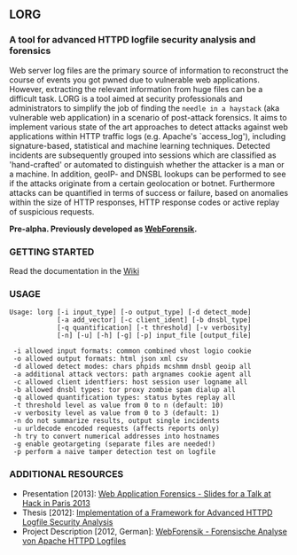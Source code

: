 ## LORG
### A tool for advanced HTTPD logfile security analysis and forensics

Web server log files are the primary source of information to reconstruct the course of events you got pwned due to vulnerable web applications. However, extracting the relevant information from huge files can be a difficult task. LORG is a tool aimed at security professionals and administrators to simplify the job of finding the `needle in a haystack` (aka vulnerable web application) in a scenario of post-attack forensics. It aims to implement various state of the art approaches to detect attacks against web applications within HTTP traffic logs (e.g. Apache's `access_log'), including signature-based, statistical and machine learning techniques. Detected incidents are subsequently grouped into sessions which are classified as 'hand-crafted' or automated to distinguish whether the attacker is a man or a machine. In addition, geoIP- and DNSBL lookups can be performed to see if the attacks originate from a certain geolocation or botnet. Furthermore attacks can be quantified in terms of success or failure, based on anomalies within the size of HTTP responses, HTTP response codes or active replay of suspicious requests.

**Pre-alpha. Previously developed as [WebForensik](http://sourceforge.net/projects/webforensik/).**

### GETTING STARTED

Read the documentation in the [Wiki](https://github.com/jensvoid/lorg/wiki/)

### USAGE
```
Usage: lorg [-i input_type] [-o output_type] [-d detect_mode]
            [-a add_vector] [-c client_ident] [-b dnsbl_type]
            [-q quantification] [-t threshold] [-v verbosity]
            [-n] [-u] [-h] [-g] [-p] input_file [output_file]

 -i allowed input formats: common combined vhost logio cookie
 -o allowed output formats: html json xml csv
 -d allowed detect modes: chars phpids mcshmm dnsbl geoip all
 -a additional attack vectors: path argnames cookie agent all
 -c allowed client identfiers: host session user logname all
 -b allowed dnsbl types: tor proxy zombie spam dialup all
 -q allowed quantification types: status bytes replay all
 -t threshold level as value from 0 to n (default: 10)
 -v verbosity level as value from 0 to 3 (default: 1)
 -n do not summarize results, output single incidents
 -u urldecode encoded requests (affects reports only)
 -h try to convert numerical addresses into hostnames
 -g enable geotargeting (separate files are needed!)
 -p perform a naive tamper detection test on logfile

```

### ADDITIONAL RESOURCES

* Presentation [2013]: [Web Application Forensics - Slides for a Talk at Hack in Paris 2013](https://github.com/jensvoid/lorg/tree/master/papers/2013-hip-conference-slides.pdf)
* Thesis [2012]: [Implementation of a Framework for Advanced HTTPD Logfile Security Analysis](https://github.com/jensvoid/lorg/tree/master/papers/2012-web-application-forensics.pdf)
* Project Description [2012, German]: [WebForensik - Forensische Analyse von Apache HTTPD Logfiles](https://github.com/jensvoid/lorg/tree/master/papers/2012-webforensik-german.pdf)

